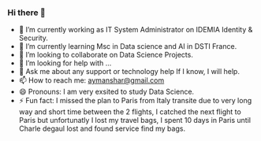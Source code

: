 ### Hi there 👋

<!--
**aymanshar/aymanshar** is a ✨ _special_ ✨ repository because its `README.md` (this file) appears on your GitHub profile.

Here are some ideas to get you started:
-->
- 🔭 I’m currently working as IT System Administrator on IDEMIA Identity & Security.
- 🌱 I’m currently learning Msc in Data science and AI in DSTI France.
- 👯 I’m looking to collaborate on Data Science Projects.
- 🤔 I’m looking for help with ...
- 💬 Ask me about any support or technology help If I know, I will help.
- 📫 How to reach me: aymanshar@gmail.com
- 😄 Pronouns: I am very exsited to study Data Science.
- ⚡ Fun fact: I missed the plan to Paris from Italy transite due to very long way and short time between the 2 flights, I catched the next flight to Paris but unfortunatly I lost my travel bags, I spent 10 days in Paris until Charle degaul lost and found service find my bags.
